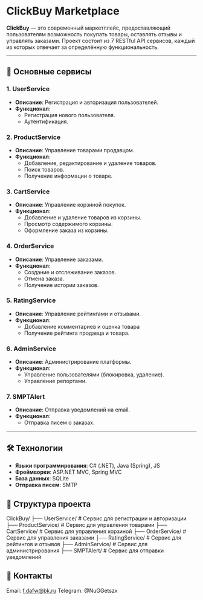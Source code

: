# ClickBuy Marketplace

**ClickBuy** — это современный маркетплейс, предоставляющий пользователям возможность покупать товары, оставлять отзывы и управлять заказами. Проект состоит из 7 RESTful API сервисов, каждый из которых отвечает за определённую функциональность.

---

## 🚀 Основные сервисы

### 1. **UserService**
- **Описание**: Регистрация и авторизация пользователей.
- **Функционал**:
  - Регистрация нового пользователя.
  - Аутентификация.

### 2. **ProductService**
- **Описание**: Управление товарами продавцом.
- **Функционал**:
  - Добавление, редактирование и удаление товаров.
  - Поиск товаров.
  - Получение информации о товаре.

### 3. **CartService**
- **Описание**: Управление корзиной покупок.
- **Функционал**:
  - Добавление и удаление товаров из корзины.
  - Просмотр содержимого корзины.
  - Оформление заказа из корзины.

### 4. **OrderService**
- **Описание**: Управление заказами.
- **Функционал**:
  - Создание и отслеживание заказов.
  - Отмена заказа.
  - Получение истории заказов.

### 5. **RatingService**
- **Описание**: Управление рейтингами и отзывами.
- **Функционал**:
  - Добавление комментариев и оценка товара
  - Получение рейтинга продавца и товара.

### 6. **AdminService**
- **Описание**: Администрирование платформы.
- **Функционал**:
  - Управление пользователями (блокировка, удаление).
  - Управление репортами.

### 7. **SMPTAlert**
- **Описание**: Отправка уведомлений на email.
- **Функционал**:
  - Отправка писем о заказах.

---

## 🛠 Технологии

- **Языки программирования**: C# (.NET), Java (Spring), JS
- **Фреймворки**: ASP.NET MVC, Spring MVC
- **База данных**: SQLite
- **Отправка писем**: SMTP

## 📂 Структура проекта
ClickBuy/
├── UserService/           # Сервис для регистрации и авторизации
├── ProductService/        # Сервис для управления товарами
├── CartService/           # Сервис для управления корзиной
├── OrderService/          # Сервис для управления заказами
├── RatingService/         # Сервис для рейтингов и отзывов
├── AdminService/          # Сервис для администрирования
├── SMPTAlert/             # Сервис для отправки уведомлений

## 📧 Контакты
Email: f.dafw@bk.ru
Telegram: @NuGGetszx